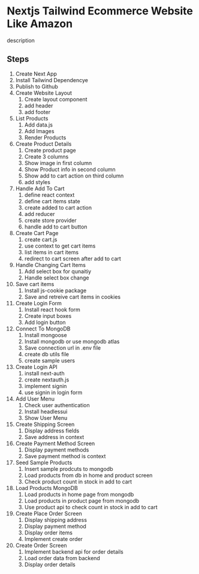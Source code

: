 # Nextjs Tailwind Ecommerce Website Like Amazon

description

## Steps

1. Create Next App
2. Install Tailwind Dependencye
3. Publish to Github
4. Create Website Layout
   1. Create layout component
   2. add header
   3. add footer
5. List Products
   1. Add data.js
   2. Add Images
   3. Render Products
6. Create Product Details
   1. Create product page
   2. Create 3 columns
   3. Show image in first column
   4. Show Product info in second column
   5. Show add to cart action on third column
   6. add styles
7. Handle Add To Cart
   1. define react context
   2. define cart items state
   3. create added to cart action
   4. add reducer
   5. create store provider
   6. handle add to cart button
8. Create Cart Page
   1. create cart.js
   2. use context to get cart items
   3. list items in cart items
   4. redirect to cart screen after add to cart
9. Handle Changing Cart Items
   1. Add select box for qunaitiy
   2. Handle select box change
10. Save cart items
    1. Install js-cookie package
    2. Save and retreive cart items in cookies
11. Create Login Form
    1. Install react hook form
    2. Create input boxes
    3. Add login button
12. Connect To MongoDB
    1. Install mongoose
    2. Install mongodb or use mongodb atlas
    3. Save connection url in .env file
    4. create db utils file
    5. create sample users
13. Create Login API
    1. install next-auth
    2. create nextauth.js
    3. implement signin
    4. use signin in login form
14. Add User Menu
    1. Check user authentication
    2. Install headlessui
    3. Show User Menu
15. Create Shipping Screen
    1. Display address fields
    2. Save address in context
16. Create Payment Method Screen
    1. Display payment methods
    2. Save payment method is context
17. Seed Sample Products
    1. Insert sample prodcuts to mongodb
    2. Load products from db in home and product screen
    3. Check product count in stock in add to cart
18. Load Products MongoDB
    1. Load products in home page from mongodb
    2. Load products in product page from mongodb
    3. Use product api to check count in stock in add to cart
19. Create Place Order Screen
    1. Display shipping address
    2. Display payment method
    3. Display order items
    4. Implement create order
20. Create Order Screen
    1. Implement backend api for order details
    2. Load order data from backend
    3. Display order details
